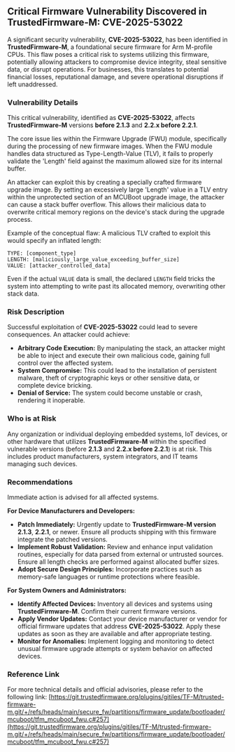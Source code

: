 ## Critical Firmware Vulnerability Discovered in TrustedFirmware-M: **CVE-2025-53022**

A significant security vulnerability, **CVE-2025-53022**, has been identified in **TrustedFirmware-M**, a foundational secure firmware for Arm M-profile CPUs. This flaw poses a critical risk to systems utilizing this firmware, potentially allowing attackers to compromise device integrity, steal sensitive data, or disrupt operations. For businesses, this translates to potential financial losses, reputational damage, and severe operational disruptions if left unaddressed.

### Vulnerability Details

This critical vulnerability, identified as **CVE-2025-53022**, affects **TrustedFirmware-M** versions **before 2.1.3** and **2.2.x before 2.2.1**.

The core issue lies within the Firmware Upgrade (FWU) module, specifically during the processing of new firmware images. When the FWU module handles data structured as Type-Length-Value (TLV), it fails to properly validate the 'Length' field against the maximum allowed size for its internal buffer.

An attacker can exploit this by creating a specially crafted firmware upgrade image. By setting an excessively large 'Length' value in a TLV entry within the unprotected section of an MCUBoot upgrade image, the attacker can cause a stack buffer overflow. This allows their malicious data to overwrite critical memory regions on the device's stack during the upgrade process.

Example of the conceptual flaw:
A malicious TLV crafted to exploit this would specify an inflated length:
```
TYPE: [component_type]
LENGTH: [maliciously_large_value_exceeding_buffer_size]
VALUE: [attacker_controlled_data]
```
Even if the actual `VALUE` data is small, the declared `LENGTH` field tricks the system into attempting to write past its allocated memory, overwriting other stack data.

### Risk Description

Successful exploitation of **CVE-2025-53022** could lead to severe consequences. An attacker could achieve:

*   **Arbitrary Code Execution:** By manipulating the stack, an attacker might be able to inject and execute their own malicious code, gaining full control over the affected system.
*   **System Compromise:** This could lead to the installation of persistent malware, theft of cryptographic keys or other sensitive data, or complete device bricking.
*   **Denial of Service:** The system could become unstable or crash, rendering it inoperable.

### Who is at Risk

Any organization or individual deploying embedded systems, IoT devices, or other hardware that utilizes **TrustedFirmware-M** within the specified vulnerable versions (before **2.1.3** and **2.2.x before 2.2.1**) is at risk. This includes product manufacturers, system integrators, and IT teams managing such devices.

### Recommendations

Immediate action is advised for all affected systems.

**For Device Manufacturers and Developers:**

*   **Patch Immediately:** Urgently update to **TrustedFirmware-M version 2.1.3**, **2.2.1**, or newer. Ensure all products shipping with this firmware integrate the patched versions.
*   **Implement Robust Validation:** Review and enhance input validation routines, especially for data parsed from external or untrusted sources. Ensure all length checks are performed against allocated buffer sizes.
*   **Adopt Secure Design Principles:** Incorporate practices such as memory-safe languages or runtime protections where feasible.

**For System Owners and Administrators:**

*   **Identify Affected Devices:** Inventory all devices and systems using **TrustedFirmware-M**. Confirm their current firmware versions.
*   **Apply Vendor Updates:** Contact your device manufacturer or vendor for official firmware updates that address **CVE-2025-53022**. Apply these updates as soon as they are available and after appropriate testing.
*   **Monitor for Anomalies:** Implement logging and monitoring to detect unusual firmware upgrade attempts or system behavior on affected devices.

### Reference Link

For more technical details and official advisories, please refer to the following link:
[https://git.trustedfirmware.org/plugins/gitiles/TF-M/trusted-firmware-m.git/+/refs/heads/main/secure_fw/partitions/firmware_update/bootloader/mcuboot/tfm_mcuboot_fwu.c#257](https://git.trustedfirmware.org/plugins/gitiles/TF-M/trusted-firmware-m.git/+/refs/heads/main/secure_fw/partitions/firmware_update/bootloader/mcuboot/tfm_mcuboot_fwu.c#257)